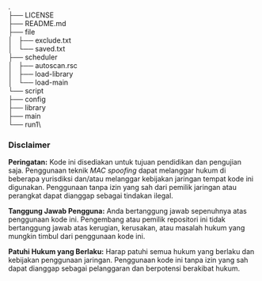 .\
├── LICENSE\
├── README.md\
├── file\
│   ├── exclude.txt\
│   └── saved.txt\
├── scheduler\
│   ├── autoscan.rsc\
│   ├── load-library\
│   └── load-main\
└── script\
    ├── config\
    ├── library\
    ├── main\
    └── run1\

### Disclaimer

**Peringatan:** Kode ini disediakan untuk tujuan pendidikan dan pengujian saja. Penggunaan teknik *MAC spoofing* dapat melanggar hukum di beberapa yurisdiksi dan/atau melanggar kebijakan jaringan tempat kode ini digunakan. Penggunaan tanpa izin yang sah dari pemilik jaringan atau perangkat dapat dianggap sebagai tindakan ilegal.

**Tanggung Jawab Pengguna:** Anda bertanggung jawab sepenuhnya atas penggunaan kode ini. Pengembang atau pemilik repositori ini tidak bertanggung jawab atas kerugian, kerusakan, atau masalah hukum yang mungkin timbul dari penggunaan kode ini.

**Patuhi Hukum yang Berlaku:** Harap patuhi semua hukum yang berlaku dan kebijakan penggunaan jaringan. Penggunaan kode ini tanpa izin yang sah dapat dianggap sebagai pelanggaran dan berpotensi berakibat hukum.

